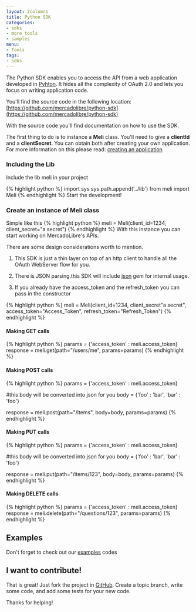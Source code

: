 ```yaml
---
layout: 2columns
title: Python SDK
categories:
- sdks
- more tools
- samples
menu:
- Tools
tags:
- sdks
---
```




The Python SDK enables you to access the API from a web application developed in [Pyhton](http://www.pyhton.org/).
It hides all the complexity of OAuth 2.0 and lets you focus on writing application code.

You'll find the source code in the following location: [https://github.com/mercadolibre/python-sdk](https://github.com/mercadolibre/python-sdk)

With the source code you'll find documentation on how to use the SDK.

The first thing to do is to instance a __Meli__ class. You'll need to give a __clientId__ and a __clientSecret__. You can obtain both after creating your own application. For more information on this please read: [creating an application](http://developers.mercadolibre.com/creating-your-own-application/)

### Including the Lib
Include the lib meli in your project

{% highlight python %}
import sys
sys.path.append('../lib')
from meli import Meli
{% endhighlight %}
Start the development!

### Create an instance of Meli class
Simple like this
{% highlight python %}
meli = Meli(client_id=1234, client_secret="a secret")
{% endhighlight %}
With this instance you can start working on MercadoLibre's APIs.

There are some design considerations worth to mention.

1. This SDK is just a thin layer on top of an http client to handle all the OAuth WebServer flow for you.

2. There is JSON parsing.this SDK will include [json](http://pythongems.org/gems/json) gem for internal usage.

3. If you already have the access_token and the refresh_token you can pass in the constructor

{% highlight python %}
meli = Meli(client_id=1234, client_secret"a secret", access_token="Access_Token", refresh_token="Refresh_Token")
{% endhighlight %}
#### Making GET calls

{% highlight python %}
params = {'access_token' : meli.access_token}
response = meli.get(path="/users/me", params=params)
{% endhighlight %}
#### Making POST calls

{% highlight python %}
params = {'access_token' : meli.access_token}

 #this body will be converted into json for you
body = {'foo'  : 'bar', 'bar' : 'foo'}

response = meli.post(path="/items", body=body, params=params)
{% endhighlight %}

#### Making PUT calls

{% highlight python %}
params = {'access_token' : meli.access_token}

 #this body will be converted into json for you
body = {'foo'  : 'bar', 'bar' : 'foo'}

response = meli.put(path="/items/123", body=body, params=params)
{% endhighlight %}

#### Making DELETE calls
{% highlight python %}
params = {'access_token' : meli.access_token}
response = meli.delete(path="/questions/123", params=params)
{% endhighlight %}

## Examples

Don't forget to check out our [examples](https://github.com/mercadolibre/python-sdk/tree/master/examples) codes

## I want to contribute!

That is great! Just fork the project in [GitHub](https://github.com/mercadolibre/python-sdk). Create a topic branch, write some code, and add some tests for your new code.

Thanks for helping!

